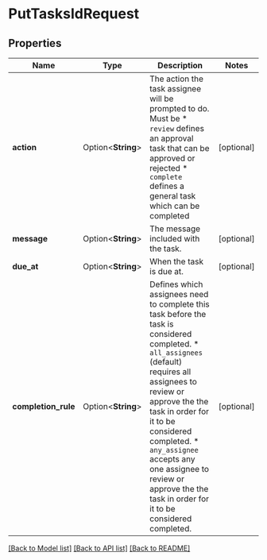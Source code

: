 # PutTasksIdRequest

## Properties

Name | Type | Description | Notes
------------ | ------------- | ------------- | -------------
**action** | Option<**String**> | The action the task assignee will be prompted to do. Must be  * `review` defines an approval task that can be approved or rejected * `complete` defines a general task which can be completed | [optional]
**message** | Option<**String**> | The message included with the task. | [optional]
**due_at** | Option<**String**> | When the task is due at. | [optional]
**completion_rule** | Option<**String**> | Defines which assignees need to complete this task before the task is considered completed.  * `all_assignees` (default) requires all assignees to review or approve the the task in order for it to be considered completed. * `any_assignee` accepts any one assignee to review or approve the the task in order for it to be considered completed. | [optional]

[[Back to Model list]](../README.md#documentation-for-models) [[Back to API list]](../README.md#documentation-for-api-endpoints) [[Back to README]](../README.md)


